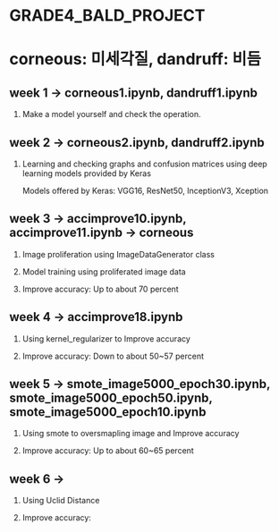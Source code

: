 # GRADE4_BALD_PROJECT
# corneous: 미세각질, dandruff: 비듬

## week 1 -> corneous1.ipynb, dandruff1.ipynb
1. Make a model yourself and check the operation.

## week 2 -> corneous2.ipynb, dandruff2.ipynb
1. Learning and checking graphs and confusion matrices using deep learning models provided by Keras

   Models offered by Keras: VGG16, ResNet50, InceptionV3, Xception

## week 3 -> accimprove10.ipynb, accimprove11.ipynb -> corneous
1. Image proliferation using ImageDataGenerator class

2. Model training using proliferated image data

3. Improve accuracy: Up to about 70 percent

## week 4 -> accimprove18.ipynb
1. Using kernel_regularizer to Improve accuracy

2. Improve accuracy: Down to about 50~57 percent

## week 5 -> smote_image5000_epoch30.ipynb, smote_image5000_epoch50.ipynb, smote_image5000_epoch10.ipynb
1. Using smote to oversmapling image and Improve accuracy

2. Improve accuracy: Up to about 60~65 percent

## week 6 -> 
1. Using Uclid Distance

2. Improve accuracy: 
